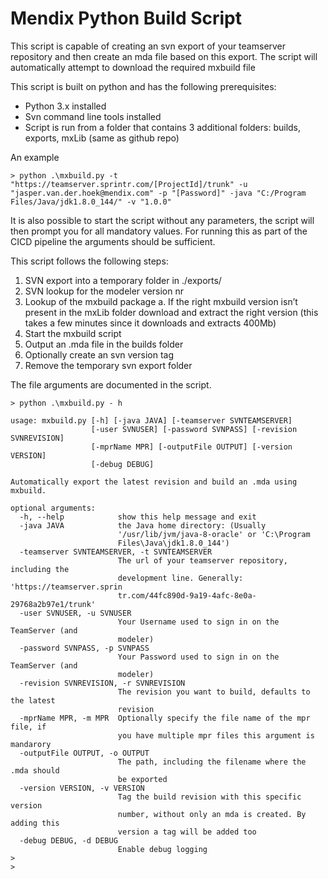 # Mendix Python Build Script
This script is capable of creating an svn export of your teamserver repository and then create an mda file based on this export. 
The script will automatically attempt to download the required mxbuild file

This script is built on python and has the following prerequisites:
-	Python 3.x installed
-	Svn command line tools installed
-	Script is run from a folder that contains 3 additional folders: builds, exports, mxLib   (same as github repo)


An example 

` > python .\mxbuild.py -t "https://teamserver.sprintr.com/[ProjectId]/trunk" -u "jasper.van.der.hoek@mendix.com" -p "[Password]" -java "C:/Program Files/Java/jdk1.8.0_144/" -v "1.0.0" `


It is also possible to start the script without any parameters, the script will then prompt you for all mandatory values. For running this as part of the CICD pipeline the arguments should be sufficient. 


This script follows the following steps:
1.	SVN export into a temporary folder in ./exports/
2.	SVN lookup for the modeler version nr
3.	Lookup of the mxbuild package
a.	If the right mxbuild version isn’t present in the mxLib folder download and extract the right version  (this takes a few minutes since it downloads and extracts 400Mb)
4.	Start the mxbuild script 
5.	Output an .mda file in the builds folder
6.  Optionally create an svn version tag
7.	Remove the temporary svn export folder



The file arguments are documented in the script.

```
> python .\mxbuild.py - h

usage: mxbuild.py [-h] [-java JAVA] [-teamserver SVNTEAMSERVER]
                  [-user SVNUSER] [-password SVNPASS] [-revision SVNREVISION]
                  [-mprName MPR] [-outputFile OUTPUT] [-version VERSION]
                  [-debug DEBUG]

Automatically export the latest revision and build an .mda using mxbuild.

optional arguments:  
  -h, --help            show this help message and exit 
  -java JAVA            the Java home directory: (Usually 
                        '/usr/lib/jvm/java-8-oracle' or 'C:\Program 
                        Files\Java\jdk1.8.0_144') 
  -teamserver SVNTEAMSERVER, -t SVNTEAMSERVER 
                        The url of your teamserver repository, including the 
                        development line. Generally: 'https://teamserver.sprin 
                        tr.com/44fc890d-9a19-4afc-8e0a-29768a2b97e1/trunk' 
  -user SVNUSER, -u SVNUSER 
                        Your Username used to sign in on the TeamServer (and
                        modeler)
  -password SVNPASS, -p SVNPASS
                        Your Password used to sign in on the TeamServer (and
                        modeler)
  -revision SVNREVISION, -r SVNREVISION
                        The revision you want to build, defaults to the latest
                        revision
  -mprName MPR, -m MPR  Optionally specify the file name of the mpr file, if
                        you have multiple mpr files this argument is mandarory
  -outputFile OUTPUT, -o OUTPUT
                        The path, including the filename where the .mda should
                        be exported
  -version VERSION, -v VERSION
                        Tag the build revision with this specific version
                        number, without only an mda is created. By adding this
                        version a tag will be added too
  -debug DEBUG, -d DEBUG
                        Enable debug logging
>
>
```
